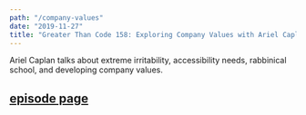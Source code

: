 ```yaml
---
path: "/company-values"
date: "2019-11-27"
title: "Greater Than Code 158: Exploring Company Values with Ariel Caplan"
---
```


Ariel Caplan talks about extreme irritability, accessibility needs, rabbinical school, and developing company values.

## [episode page](https://www.greaterthancode.com/exploring-company-values)